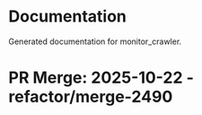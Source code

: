 # Documentation

Generated documentation for monitor_crawler.

# PR Merge: 2025-10-22 - refactor/merge-2490
